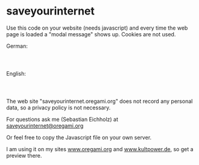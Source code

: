 # saveyourinternet

Use this code on your website (needs javascript) and every time the web page is loaded a "modal message" shows up. Cookies are not used.

German:
<pre><code><script>var saveyourinternet_language = 'de';</script>
<script async src="https://saveyourinternet.oregami.org/saveyourinternet.js"></script></code></pre>

English:
<pre><code><script>var saveyourinternet_language = 'en';</script>
<script async src="https://saveyourinternet.oregami.org/saveyourinternet.js"></script></code></pre>

The web site "saveyourinternet.oregami.org" does not record any personal data, so a privacy policy is not necessary.

For questions ask me (Sebastian Eichholz) at saveyourinternet@oregami.org


Or feel free to copy the Javascript file on your own server.

I am using it on my sites www.oregami.org and www.kultpower.de, so get a preview there.
